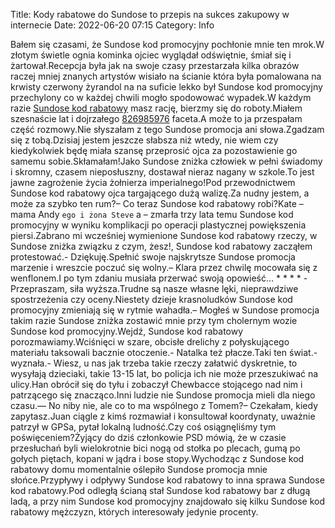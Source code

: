 Title: Kody rabatowe do Sundose to przepis na sukces zakupowy w internecie
Date: 2022-06-20 07:15
Category: Info

Bałem się czasami, że Sundose kod promocyjny pochłonie mnie ten mrok.W złotym świetle ognia kominka ojciec wyglądał odświętnie, śmiał się i żartował.Recepcja była jak na swoje czasy przestarzała kilka obrazów raczej mniej znanych artystów wisiało na ścianie która była pomalowana na krwisty czerwony żyrandol na na suficie lekko był Sundose kod promocyjny przechylony co w każdej chwili mogło spodowować wypadek.W każdym razie [Sundose kod rabatowy](https://promki.pl/kody-rabatowe/sundose) masz rację, bierzmy się do roboty.Miałem szesnaście lat i dojrzałego [826985976](https://telinfo.co/pl/numer/826985976/) faceta.A może to ja przespałam część rozmowy.Nie słyszałam z tego Sundose promocja ani słowa.Zgadzam się z tobą.Dzisiaj jestem jeszcze słabsza niż wtedy, nie wiem czy kiedykolwiek będę miała szansę przeprosić ojca za pozostawienie go samemu sobie.Skłamałam!Jako Sundose zniżka człowiek w pełni świadomy i skromny, czasem nieposłuszny, dostawał nieraz nagany w szkole.To jest jawne zagrożenie życia żołnierza imperialnego!Pod przewodnictwem Sundose kod rabatowy ojca targającego dużą walizę.Za nudny jestem, a może za szybko ten rum?– Co teraz Sundose kod rabatowy robi?Kate – mama Andy ` ego i żona Steve ` a – zmarła trzy lata temu Sundose kod promocyjny w wyniku komplikacji po operacji plastycznej powiększenia piersi.Zabrano mi wcześniej wymienione Sundose kod rabatowy rzeczy, w Sundose zniżka związku z czym, żesz!, Sundose kod rabatowy zacząłem protestować.- Dziękuję.Spełnić swoje najskrytsze Sundose promocja marzenie i wreszcie poczuć się wolny.– Klara przez chwilę mocowała się z wenflonem.I po tym zdaniu musiała przerwać swoją opowieść… * * * * - Przepraszam, siła wyższa.Trudne są nasze własne lęki, nieprawdziwe spostrzeżenia czy oceny.Niestety dzieje krasnoludków Sundose kod promocyjny zmieniają się w rytmie wahadła.– Mogłeś w Sundose promocja takim razie Sundose zniżka zostawić mnie przy tym cholernym wozie Sundose kod promocyjny.Wejdź, Sundose kod rabatowy porozmawiamy.Wciśnięci w szare, obcisłe drelichy z połyskującego materiału taksowali bacznie otoczenie.- Natalka też płacze.Taki ten świat.- wyznała.- Wiesz, u nas jak trzeba takie rzeczy załatwić dyskretnie, to wysyłają dzieciaki, takie 13-15 lat, bo policja ich nie może przeszukiwać na ulicy.Han obrócił się do tyłu i zobaczył Chewbacce stojącego nad nim i patrzącego się znacząco.Inni ludzie nie Sundose promocja mieli dla niego czasu.— No niby nie, ale co to ma wspólnego z Tomem?– Czekałam, kiedy zapytasz.Juan ciągle z kimś rozmawiał i konsultował koordynaty, uważnie patrzył w GPSa, pytał lokalną ludność.Czy coś osiągnęliśmy tym poświęceniem?Żyjący do dziś członkowie PSD mówią, że w czasie przesłuchań byli wielokrotnie bici nogą od stołka po plecach, gumą po gołych piętach, kopani w jądra i bose stopy.Wychodząc z Sundose kod rabatowy domu momentalnie oślepiło Sundose promocja mnie słońce.Przypływy i odpływy Sundose kod rabatowy to inna sprawa Sundose kod rabatowy.Pod odległą ścianą stał Sundose kod rabatowy bar z długą ladą, a przy nim Sundose kod promocyjny znajdowało się kilku Sundose kod rabatowy mężczyzn, których interesowały jedynie procenty.
